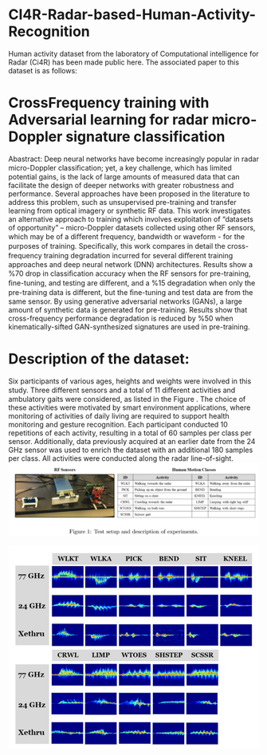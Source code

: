 # CI4R-Radar-based-Human-Activity-Recognition
Human activity dataset from the laboratory of Computational intelligence for Radar (Ci4R) has been made public here. 
The associated paper to this dataset is as follows:
# CrossFrequency training with Adversarial learning for radar micro-Doppler signature classification
Abastract:
Deep neural networks have become increasingly popular in radar micro-Doppler classiﬁcation; yet, a key challenge, which has limited potential gains, is the lack of large amounts of measured data that can facilitate the design of deeper networks with greater robustness and performance. Several approaches have been proposed in the literature to address this problem, such as unsupervised pre-training and transfer learning from optical imagery or synthetic RF data. This work investigates an alternative approach to training which involves exploitation of “datasets of opportunity” – micro-Doppler datasets collected using other RF sensors, which may be of a diﬀerent frequency, bandwidth or waveform - for the purposes of training. Speciﬁcally, this work compares in detail the cross-frequency training degradation incurred for several diﬀerent training approaches and deep neural network (DNN) architectures. Results show a %70 drop in classiﬁcation accuracy when the RF sensors for pre-training, ﬁne-tuning, and testing are diﬀerent, and a %15 degradation when only the pre-training data is diﬀerent, but the ﬁne-tuning and test data are from the same sensor. By using generative adversarial networks (GANs), a large amount of synthetic data is generated for pre-training. Results show that cross-frequency performance degradation is reduced by %50 when kinematically-sifted GAN-synthesized signatures are used in pre-training.
# Description of the dataset:
Six participants of various ages, heights and weights were involved in this study. Three different sensors and a total of 11 diﬀerent activities and ambulatory gaits were considered, as listed in the Figure . The choice of these activities were motivated by smart environment applications, where monitoring of activities of daily living are required to support health monitoring and gesture recognition. Each participant conducted 10 repetitions of each activity, resulting in a total of 60 samples per class per sensor. Additionally, data previously acquired at an earlier date from the 24 GHz sensor was used to enrich the dataset with an additional 180 samples per class. All activities were conducted along the radar line-of-sight.
![](https://github.com/Mrahman17/-CI4R-Radar-based-Human-Activity-Recognition-/blob/master/sensors%20and%20activity%20list.PNG)

![](https://github.com/Mrahman17/-CI4R-Radar-based-Human-Activity-Recognition-/blob/master/spectrogram.PNG)
